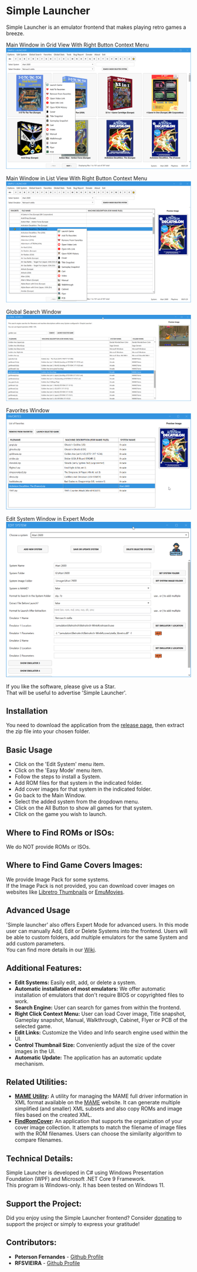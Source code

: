 # Simple Launcher
Simple Launcher is an emulator frontend that makes playing retro games a breeze.

Main Window in Grid View With Right Button Context Menu
![Screenshot](screenshot.png)

Main Window in List View With Right Button Context Menu
![Screenshot](screenshot2.png)

Global Search Window
![Screenshot](screenshot3.png)

Favorites Window
![Screenshot](screenshot4.png)

Edit System Window in Expert Mode
![Screenshot](screenshot5.png)

If you like the software, please give us a Star.<br>
That will be useful to advertise 'Simple Launcher'.

## Installation
You need to download the application from the [release page](https://github.com/drpetersonfernandes/SimpleLauncher/releases), then extract the zip file into your chosen folder.

## Basic Usage
* Click on the 'Edit System' menu item.
* Click on the 'Easy Mode' menu item.
* Follow the steps to install a System.
* Add ROM files for that system in the indicated folder.
* Add cover images for that system in the indicated folder.
* Go back to the Main Window.
* Select the added system from the dropdown menu.
* Click on the All Button to show all games for that system.
* Click on the game you wish to launch.

## Where to Find ROMs or ISOs:
We do NOT provide ROMs or ISOs.

## Where to Find Game Covers Images:
We provide Image Pack for some systems.<br>
If the Image Pack is not provided, you can download cover images on websites like [Libretro Thumbnails](https://github.com/libretro-thumbnails/libretro-thumbnails) or [EmuMovies](https://emumovies.com).

## Advanced Usage
'Simple launcher' also offers Expert Mode for advanced users.
In this mode user can manually Add, Edit or Delete Systems into the frontend.
Users will be able to custom folders, add multiple emulators for the same System and add custom parameters.<br> 
You can find more details in our [Wiki](https://github.com/drpetersonfernandes/SimpleLauncher/wiki).

## Additional Features:
- **Edit Systems:** Easily edit, add, or delete a system.
- **Automatic installation of most emulators:** We offer automatic installation of emulators that don't require BIOS or copyrighted files to work.
- **Search Engine:** User can search for games from within the frontend.
- **Right Click Context Menu:** User can load Cover image, Title snapshot, Gameplay snapshot, Manual, Walkthrough, Cabinet, Flyer or PCB of the selected game. 
- **Edit Links:** Customize the Video and Info search engine used within the UI.
- **Control Thumbnail Size:** Conveniently adjust the size of the cover images in the UI.
- **Automatic Update:** The application has an automatic update mechanism.

## Related Utilities:
- **[MAME Utility](https://github.com/drpetersonfernandes/MAMEUtility):** A utility for managing the MAME full driver information in XML format available on the [MAME](https://www.mamedev.org/release.html) website. It can generate multiple simplified (and smaller) XML subsets and also copy ROMs and image files based on the created XML.
- **[FindRomCover](https://github.com/drpetersonfernandes/FindRomCover):** An application that supports the organization of your cover image collection. It attempts to match the filename of image files with the ROM filenames. Users can choose the similarity algorithm to compare filenames.

## Technical Details:
Simple Launcher is developed in C# using Windows Presentation Foundation (WPF) and Microsoft .NET Core 9 Framework.<br>
This program is Windows-only.
It has been tested on Windows 11.

## Support the Project:
Did you enjoy using the Simple Launcher frontend?
Consider [donating](https://purelogiccode.com/donate) to support the project or simply to express your gratitude!

## Contributors:
- **Peterson Fernandes** - [Github Profile](https://github.com/drpetersonfernandes)
- **RFSVIEIRA** - [Github Profile](https://github.com/RFSVIEIRA)